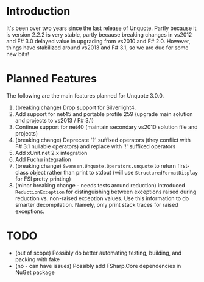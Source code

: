 # Introduction #

It's been over two years since the last release of Unquote. Partly because it is version 2.2.2 is very stable, partly because breaking changes in vs2012 and F# 3.0 delayed value in upgrading from vs2010 and F# 2.0. However, things have stabilized around vs2013 and F# 3.1, so we are due for some new bits!

# Planned Features #

The following are the main features planned for Unquote 3.0.0.
  1. (breaking change) Drop support for Silverlight4.
  1. Add support for net45 and portable profile 259 (upgrade main solution and projects to vs2013 / F# 3.1)
  1. Continue support for net40 (maintain secondary vs2010 solution file and projects)
  1. (breaking change) Deprecate '?' suffixed operators (they conflict with F# 3.1 nullable operators) and replace with '!' suffixed operators
  1. Add xUnit.net 2.x integration
  1. Add Fuchu integration
  1. (breaking change) `Swensen.Unquote.Operators.unquote` to return first-class object rather than print to stdout (will use `StructuredFormatDisplay` for FSI pretty printing)
  1. (minor breaking change - needs tests around reduction) introduced `ReductionException` for distinguishing between exceptions raised during reduction vs. non-raised exception values. Use this information to do smarter decompilation. Namely, only print stack traces for raised exceptions.

# TODO #
  * (out of scope) Possibly do better automating testing, building, and packing with fake
  * (no - can have issues) Possibly add FSharp.Core dependencies in NuGet package